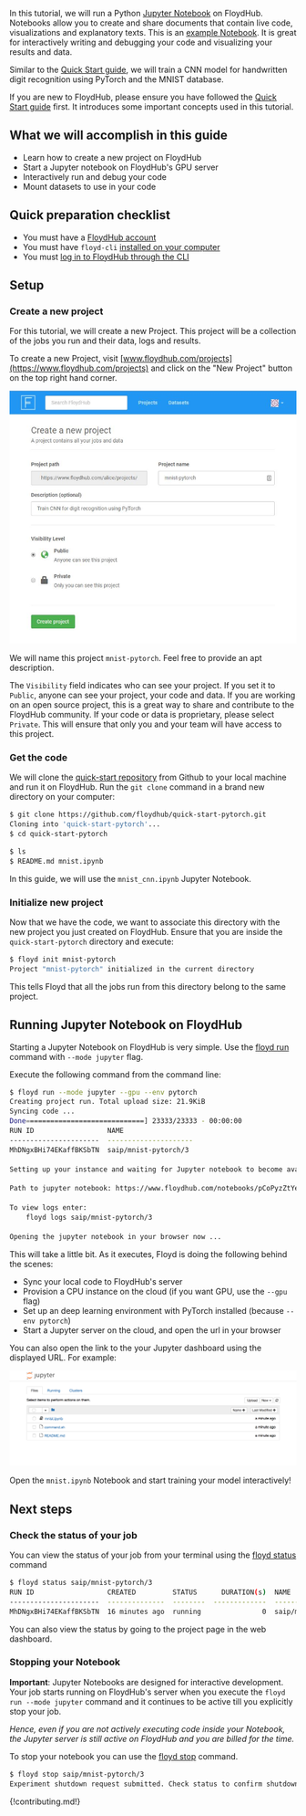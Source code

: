 In this tutorial, we will run a Python [Jupyter Notebook](http://jupyter.org/) on FloydHub. Notebooks allow you to create and share documents that contain live code, visualizations and explanatory texts. This is an [example Notebook](https://github.com/floydhub/quick-start-pytorch/blob/master/mnist.ipynb). It is great for interactively writing and debugging your code and visualizing your results and data. 

Similar to the [Quick Start guide](./quick_start.md), we will train a CNN model for handwritten digit recognition using PyTorch and the MNIST database.

If you are new to FloydHub, please ensure you have followed the [Quick Start guide](./quick_start.md) first. It introduces some important concepts used in this tutorial.

## What we will accomplish in this guide

- Learn how to create a new project on FloydHub
- Start a Jupyter notebook on FloydHub's GPU server
- Interactively run and debug your code
- Mount datasets to use in your code

## Quick preparation checklist

- You must have a [FloydHub account](https://www.floydhub.com/login)
- You must have `floyd-cli` [installed on your computer](../guides/install.md)
- You must [log in to FloydHub through the CLI](../guides/login.md)

## Setup

### Create a new project
For this tutorial, we will create a new Project. This project will be a collection of the jobs you run and their data, logs and results.

To create a new Project, visit [www.floydhub.com/projects](https://www.floydhub.com/projects) and click on the "New Project" button on the top right hand corner.

![Create new project](../img/create_new_project.jpg)

We will name this project `mnist-pytorch`. Feel free to provide an apt description.

The `Visibility` field indicates who can see your project. If you set it to `Public`, anyone can see your project, your code and data. If you are working on an open source project, this is a great way to share and contribute to the FloydHub community. If your code or data is proprietary, please select `Private`. This will ensure that only you and your team will have access to this project.

### Get the code
We will clone the [quick-start repository](https://github.com/floydhub/quick-start-pytorch) from Github to your local machine and run it on FloydHub. Run the `git clone` command in a brand new directory on your computer:

```bash
$ git clone https://github.com/floydhub/quick-start-pytorch.git
Cloning into 'quick-start-pytorch'...
$ cd quick-start-pytorch
```

```bash
$ ls
$ README.md mnist.ipynb
```

In this guide, we will use the `mnist_cnn.ipynb` Jupyter Notebook.

### Initialize new project
Now that we have the code, we want to associate this directory with the new project you just created on FloydHub. Ensure that you are inside the `quick-start-pytorch` directory and execute:

```bash
$ floyd init mnist-pytorch
Project "mnist-pytorch" initialized in the current directory
```

This tells Floyd that all the jobs run from this directory belong to the same project.

## Running Jupyter Notebook on FloydHub

Starting a Jupyter Notebook on FloydHub is very simple. Use the [floyd run](../commands/run.md) command with `--mode jupyter` flag.

Execute the following command from the command line:

```bash
$ floyd run --mode jupyter --gpu --env pytorch
Creating project run. Total upload size: 21.9KiB
Syncing code ...
Done=============================] 23333/23333 - 00:00:00
RUN ID                  NAME
----------------------  ---------------------
MhDNgxBHi74EKaffBKSbTN  saip/mnist-pytorch/3

Setting up your instance and waiting for Jupyter notebook to become available ..............

Path to jupyter notebook: https://www.floydhub.com/notebooks/pCoPyzZtYeo6mE9PpSWsmY

To view logs enter:
    floyd logs saip/mnist-pytorch/3

Opening the jupyter notebook in your browser now ...
```

This will take a little bit. As it executes, Floyd is doing the following behind the scenes:

- Sync your local code to FloydHub's server
- Provision a CPU instance on the cloud (if you want GPU, use the `--gpu` flag)
- Set up an deep learning environment with PyTorch installed (because `--env pytorch`)
- Start a Jupyter server on the cloud, and open the url in your browser

You can also open the link to the your Jupyter dashboard using the displayed URL. For example:

![Jupyter](../img/pytorch_notebook.png)

Open the `mnist.ipynb` Notebook and start training your model interactively!

## Next steps

### Check the status of your job

You can view the status of your job from your terminal using the [floyd status](../commands/status.md) command 

```bash
$ floyd status saip/mnist-pytorch/3
RUN ID                  CREATED         STATUS      DURATION(s)  NAME                   INSTANCE    DESCRIPTION
----------------------  --------------  --------  -------------  ---------------------  ----------  -------------
MhDNgxBHi74EKaffBKSbTN  16 minutes ago  running               0  saip/mnist-pytorch/3   gpu
```

You can also view the status by going to the project page in the web dashboard.

### Stopping your Notebook

**Important**: Jupyter Notebooks are designed for interactive development. Your job starts running on FloydHub's server when you execute the `floyd run --mode jupyter` command and it continues to be active till you explicitly stop your job.

*Hence, even if you are not actively executing code inside your Notebook, the Jupyter server is still active on FloydHub and you are billed for the time.*

To stop your notebook you can use the [floyd stop](../commands/stop.md) command.

```bash
$ floyd stop saip/mnist-pytorch/3
Experiment shutdown request submitted. Check status to confirm shutdown
```
{!contributing.md!}
